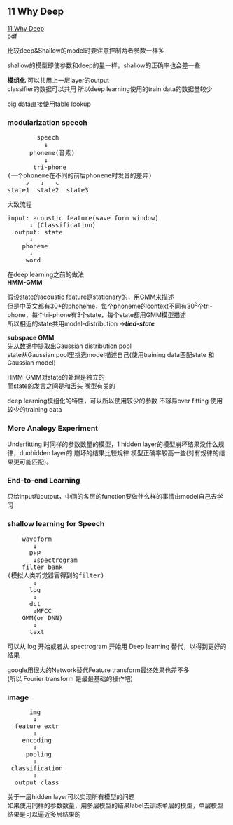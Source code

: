 ##  11 Why Deep
[11 Why Deep](https://www.youtube.com/watch?v=XsC9byQkUH8&list=PLJV_el3uVTsPy9oCRY30oBPNLCo89yu49&index=20)  
[pdf](http://speech.ee.ntu.edu.tw/~tlkagk/courses/ML_2017/Lecture/Why.pdf)

比较deep&Shallow的model时要注意控制两者参数一样多

shallow的模型即使参数和deep的量一样，shallow的正确率也会差一些

**模组化** 可以共用上一层layer的output  
classifier的数据可以共用 所以deep learning使用的train data的数据量较少

big data直接使用table lookup

### modularization speech
<pre>
        speech
          &downarrow;
      phoneme(音素)
          &downarrow;
       tri-phone
(一个phoneme在不同的前后phoneme时发音的差异)
     &swarrow;   &downarrow;   &searrow;
state1  state2  state3
</pre>

大致流程
<pre>
input: acoustic feature(wave form window)
      &downarrow; (Classification)
  output: state
      &downarrow;
    phoneme
      &downarrow;
     word
</pre>

在deep learning之前的做法  
**HMM-GMM**

假设state的acoustic feature是stationary的，用GMM来描述  
但是中英文都有30+的phoneme，每个phoneme的context不同有30<sup>3</sup>个tri-phone，每个tri-phone有3个state，每个state都用GMM模型描述  
所以相近的state共用model-distribution ->***tied-state***

**subspace GMM**  
先从数据中提取出Gaussian distribution pool  
state从Gaussian pool里挑选model描述自己(使用training data匹配state 和 Gaussian model)

HMM-GMM对state的处理是独立的  
而state的发言之间是和舌头 嘴型有关的


deep learning模组化的特性，可以所以使用较少的参数 不容易over fitting 使用较少的training data

### More Analogy Experiment
Underfitting 时同样的参数数量的模型，1 hidden layer的模型崩坏结果没什么规律，duohidden layer的 崩坏的结果比较规律 模型正确率较高一些(对有规律的结果更可能匹配)。

### End-to-end Learning
只给input和output，中间的各层的function要做什么样的事情由model自己去学习

### shallow learning for Speech

<pre>
    waveform
       &downarrow;
      DFP
       &downarrow;spectrogram
    filter bank
(模拟人类听觉器官得到的filter)
       &downarrow;
      log
       &downarrow;
      dct
       &downarrow;MFCC
    GMM(or DNN)
       &downarrow;
      text
</pre>
可以从 log 开始或者从 spectrogram 开始用 Deep learning 替代，以得到更好的结果


google用很大的Network替代Feature transform最终效果也差不多  
(所以 Fourier transform 是最最基础的操作吧)

### image
<pre>
      img
       &downarrow;
  feature extr
       &downarrow;
    encoding
       &downarrow;
     pooling
       &downarrow;
 classification
       &downarrow;
  output class
</pre>


关于一层hidden layer可以实现所有模型的问题  
如果使用同样的参数数量，用多层模型的结果label去训练单层的模型，单层模型结果是可以逼近多层结果的